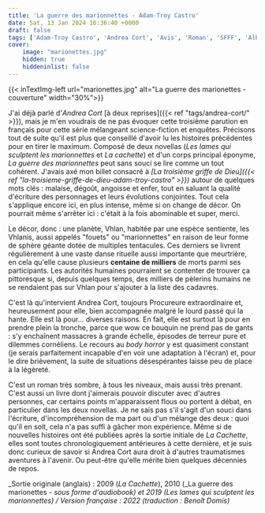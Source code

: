 ```yaml
---
title: 'La guerre des marionnettes - Adam-Troy Castro'
date: Sat, 13 Jan 2024 16:36:40 +0000
draft: false
tags: ['Adam-Troy Castro', 'Andrea Cort', 'Avis', 'Roman', 'SFFF', 'Albin Michel Imaginaire']
cover: 
    image: "marionettes.jpg"
    hidden: true
    hiddeninlist: false
---
```

{{< inTextImg-left url="marionettes.jpg" alt="La guerre des marionettes - couverture" width="30%">}} 

J'ai déjà parlé d'_Andrea Cort_ [à deux reprises]({{< ref "tags/andrea-cort/" >}}), mais je m'en voudrais de ne pas évoquer cette troisième parution en français pour cette série mélangeant science-fiction et enquêtes. Précisons tout de suite qu'il est plus que conseillé d'avoir lu les histoires précédentes pour en tirer le maximum. Composé de deux novellas (_Les lames qui sculptent les marionnettes_ et _La cachette_) et d'un corps principal éponyme, _La guerre des marionnettes_ peut sans souci se lire comme un tout cohérent. J'avais axé mon billet consacré à _[La troisième griffe de Dieu]({{< ref "la-troisieme-griffe-de-dieu-adam-troy-castro" >}})_ autour de quelques mots clés : malaise, dégoût, angoisse et enfer, tout en saluant la qualité d'écriture des personnages et leurs évolutions conjointes. Tout cela s'applique encore ici, en plus intense, même si on change de décor. On pourrait même s'arrêter ici : c'était à la fois abominable et super, merci.

Le décor, donc : une planète, Vhlan, habitée par une espèce sentiente, les Vhlanis, aussi appelés "fouets" ou "marionnettes" en raison de leur forme de sphère géante dotée de multiples tentacules. Ces derniers se livrent régulièrement à une vaste danse rituelle aussi importante que meurtrière, en cela qu'elle cause plusieurs **centaine de milliers** de morts parmi ses participants. Les autorités humaines pourraient se contenter de trouver ça pittoresque si, depuis quelques temps, des milliers de pèlerins humains ne se rendaient pas sur Vhlan pour s'ajouter à la liste des cadavres.

C'est là qu'intervient Andrea Cort, toujours Procureure extraordinaire et, heureusement pour elle, bien accompagnée malgré le lourd passé qui la hante. Elle est là pour... diverses raisons. En fait, elle est surtout là pour en prendre plein la tronche, parce que wow ce bouquin ne prend pas de gants : s'y enchaînent massacres à grande échelle, épisodes de terreur pure et dilemmes cornéliens. Le recours au _body horror_ y est quasiment constant (je serais parfaitement incapable d'en voir une adaptation à l'écran) et, pour le dire brièvement, la suite de situations désespérantes laisse peu de place à la légèreté.

C'est un roman très sombre, à tous les niveaux, mais aussi très prenant. C'est aussi un livre dont j'aimerais pouvoir discuter avec d'autres personnes, car certains points m'apparaissent flous ou portent à débat, en particulier dans les deux novellas. Je ne sais pas s'il s'agit d'un souci dans l'écriture, d'incompréhension de ma part ou d'un mélange des deux : quoi qu'il en soit, cela n'a pas suffi à gâcher mon expérience. Même si de nouvelles histoires ont été publiées après la sortie initiale de _La Cachette_, elles sont toutes chronologiquement antérieures à cette dernière, et je suis donc curieux de savoir si Andrea Cort aura droit à d'autres traumatismes aventures à l'avenir. Ou peut-être qu'elle mérite bien quelques décennies de repos.

_Sortie originale (anglais) : 2009 (_La Cachette_), 2010 (_La guerre des marionettes _- sous forme d'audiobook) et 2019 (_Les lames qui sculptent les marionnettes_) / Version française : 2022 (traduction : Benoît Domis)_